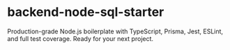 # backend-node-sql-starter
Production-grade Node.js boilerplate with TypeScript, Prisma, Jest, ESLint, and full test coverage. Ready for your next project.
